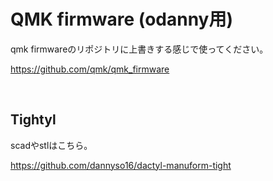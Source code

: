 # QMK firmware (odanny用)

qmk firmwareのリポジトリに上書きする感じで使ってください。

https://github.com/qmk/qmk_firmware

<br>

## Tightyl
scadやstlはこちら。

https://github.com/dannyso16/dactyl-manuform-tight

